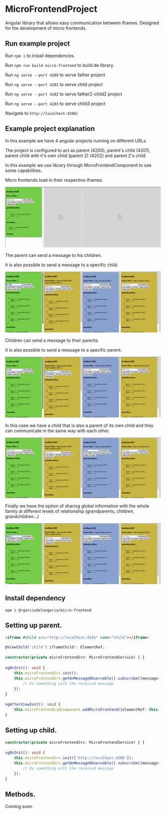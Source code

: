 # MicroFrontendProject

Angular library that allows easy communication between iframes. Designed for the development of micro frontends.

## Run example project

Run `npm i` to install dependencies.

Run `npm run build micro-frontend` to build de library.

Run `ng serve --port 4200` to serve father project

Run `ng serve --port 4201` to serve child project

Run `ng serve --port 4202` to serve father2-child2 project

Run `ng serve --port 4203` to serve child3 project

Navigate to `http://localhost:4200/`

## Example project explanation

In this example we have 4 angular projects running on different URLs.

The project is configured to act as parent (4200), parent's child (4201), parent child with it's own child (parent 2) (4202) and parent 2's child.

In this example we use library through MicroFrontendComponent to see some capabilities.

Micro frontends load in their respective iframes.

![](https://github.com/rgarciadelongoria/micro-frontend-project/blob/main/src/assets/loading-micro-frontends.gif)

The parent can send a message to his children.

It is also possible to send a message to a specific child.

![](https://github.com/rgarciadelongoria/micro-frontend-project/blob/main/src/assets/sms-dad-to-children.gif)

Children can send a message to their parents.

It is also possible to send a message to a specific parent.

![](https://github.com/rgarciadelongoria/micro-frontend-project/blob/main/src/assets/sms-children-to-dad.gif)

In this case we have a child that is also a parent of its own child and they can communicate in the same way with each other.

![](https://github.com/rgarciadelongoria/micro-frontend-project/blob/main/src/assets/sms-dad2-and-child2.gif)

Finally we have the option of sharing global information with the whole family at different levels of relationship (grandparents, children, grandchildren...)

![](https://github.com/rgarciadelongoria/micro-frontend-project/blob/main/src/assets/set-data.gif)



## Install dependency

`npm i @rgarciadelongoria/micro-frontend`

## Setting up parent.

```html
<iframe #child src="http://localhost:4201" name="child"></iframe>
```

```typescript
@ViewChild('child') iframeChild!: ElementRef;

constructor(private microFrontendSrv: MicroFrontendService) { }

ngOnInit(): void {
    this.microFrontendSrv.init();
    this.microFrontendSrv.getOnMessageObservable().subscribe((message: any) => {
        // Do something with the received message
    });
}

ngAfterViewInit(): void {
    this.microFrontendLibComponent.addMicroFrontend({elementRef: this.iframeChild});
}
```

## Setting up child.

```typescript
constructor(private microFrontendSrv: MicroFrontendService) { }

ngOnInit(): void {
    this.microFrontendSrv.init(['http://localhost:4200']);
    this.microFrontendSrv.getOnMessageObservable().subscribe((message: any) => {
        // Do something with the received message
    });
}
```

## Methods.

Coming soon
